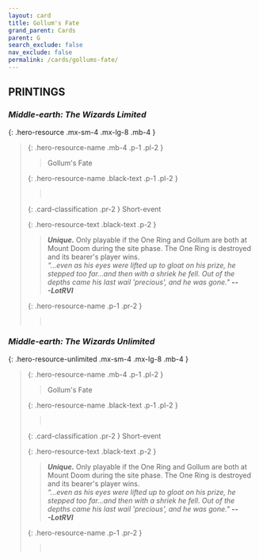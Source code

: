 ```yaml
---
layout: card
title: Gollum's Fate
grand_parent: Cards
parent: G
search_exclude: false
nav_exclude: false
permalink: /cards/gollums-fate/
---
```


## PRINTINGS


### _Middle-earth: The Wizards Limited_

{: .hero-resource .mx-sm-4 .mx-lg-8 .mb-4 }
> {: .hero-resource-name .mb-4 .p-1 .pl-2 }
> > <div class="card-mp"></div>
> > <div class="card-name">Gollum's Fate</div>
>
> {: .hero-resource-name .black-text .p-1 .pl-2 }
> > &nbsp;
>
> {: .card-classification .pr-2 }
> Short-event
>
> {: .hero-resource-text .black-text .p-2 }
> > _**Unique.**_ Only playable if the One Ring and Gollum are both at Mount Doom during the site phase. The One Ring is destroyed and its bearer's player wins. <br>_“...even as his eyes were lifted up to gloat on his prize, he stepped too far...and then with a shriek he fell. Out of the depths came his last wail 'precious', and he was gone."_ ***---&#65279;LotRVI*** 
> 
> {: .hero-resource-name .p-1 .pr-2 }
> > <div class="card-shield"></div>
> > <div class="card-corruption">&nbsp;</div>

### _Middle-earth: The Wizards Unlimited_

{: .hero-resource-unlimited .mx-sm-4 .mx-lg-8 .mb-4 }
> {: .hero-resource-name .mb-4 .p-1 .pl-2 }
> > <div class="card-mp"></div>
> > <div class="card-name">Gollum's Fate</div>
>
> {: .hero-resource-name .black-text .p-1 .pl-2 }
> > &nbsp;
>
> {: .card-classification .pr-2 }
> Short-event
>
> {: .hero-resource-text .black-text .p-2 }
> > _**Unique.**_ Only playable if the One Ring and Gollum are both at Mount Doom during the site phase. The One Ring is destroyed and its bearer's player wins. <br>_“...even as his eyes were lifted up to gloat on his prize, he stepped too far...and then with a shriek he fell. Out of the depths came his last wail 'precious', and he was gone."_ ***---&#65279;LotRVI*** 
> 
> {: .hero-resource-name .p-1 .pr-2 }
> > <div class="card-shield"></div>
> > <div class="card-corruption">&nbsp;</div>
